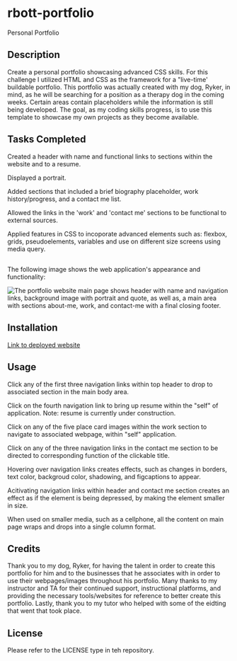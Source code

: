 # rbott-portfolio
Personal Portfolio

## Description
Create a personal portfolio showcasing advanced CSS skills. For this challenge I utilized HTML and CSS as the framework for a "live-time' buildable portfolio. This portfolio was actually created with my dog, Ryker, in mind, as he will be searching for a position as a therapy dog in the coming weeks. Certain areas contain placeholders while the information is still being developed. The goal, as my coding skills progress, is to use this template to showcase my own projects as they become available.

## Tasks Completed
Created a header with name and functional links to sections within the website and to a resume.

Displayed a portrait.

Added sections that included a brief biography placeholder, work history/progress, and a contact me list.

Allowed the links in the 'work' and 'contact me' sections to be functional to external sources.

Applied features in CSS to incoporate advanced elements such as: flexbox, grids, pseudoelements, variables and use on different size screens using media query.

##
The following image shows the web application's appearance and functionality:

![The portfolio website main page shows header with name and navigation links, background image with portrait and quote, as well as, a main area with sections about-me, work, and contact-me with a final closing footer.](./assets/images/ScreenShot-rbportfolio.png)
##

## Installation

[Link to deployed website]()

## Usage
Click any of the first three navigation links within top header to drop to associated section in the main body area.

Click on the fourth navigation link to bring up resume within the "self" of application. Note: resume is currently under construction.

Click on any of the five place card images within the work section to navigate to associated webpage, within "self" application.

Click on any of the three navigation links in the contact me section to be directed to corresponding function of the clickable title.

Hovering over navigation links creates effects, such as changes in borders, text color, backgroud color, shadowing, and figcaptions to appear.

Acitivating navigation links within header and contact me section creates an effect as if the element is being depressed, by making the element smaller in size. 

When used on smaller media, such as a cellphone, all the content on main page wraps and drops into a single column format. 

## Credits

Thank you to my dog, Ryker, for having the talent in order to create this portfolio for him and to the businesses that he associates with in order to use their webpages/images throughout his portfolio. Many thanks to my instructor and TA for their continued support, instructional platforms, and providing the necessary tools/websites for reference to better create this portfolio. Lastly, thank you to my tutor who helped with some of the eidting that went that took place.

## License
Please refer to the LICENSE type in teh repository.




